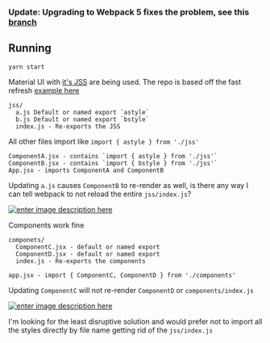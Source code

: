 ### Update: Upgrading to Webpack 5 fixes the problem, see this [branch](https://github.com/louisnow/material-ui-jss-fast-refresh-test/tree/webpack5)

## Running

    yarn start

Material UI with [it's JSS][1] are being used. The repo is based off the fast refresh [example here][4]

```
jss/
  a.js Default or named export `astyle`
  b.js Default or named export `bstyle`
  index.js - Re-exports the JSS
```

All other files import like `import { astyle } from './jss'`

```
ComponentA.jsx - contains `import { astyle } from './jss'`
ComponentB.jsx - contains `import { bstyle } from './jss'`
App.jsx - imports ComponentA and ComponentB
```

Updating `a.js` causes `ComponentB` to re-render as well, is there any way I can tell webpack to not reload the entire `jss/index.js`?

[![enter image description here][2]][2]

Components work fine

```
componets/
  ComponentC.jsx - default or named export
  ComponentD.jsx - default or named export
  index.js - Re-exports the components

app.jsx - import { ComponentC, ComponentD } from './components'
```

Updating `ComponentC` will not re-render `ComponentD` or `components/index.js`

[![enter image description here][3]][3]

I'm looking for the least disruptive solution and would prefer not to import all the styles directly by file name getting rid of the `jss/index.js`

[1]: https://material-ui.com/styles/api/#createstyles-styles-styles
[2]: https://i.stack.imgur.com/ZDvcy.png
[3]: https://i.stack.imgur.com/fGnuv.png
[4]: https://github.com/pmmmwh/react-refresh-webpack-plugin/tree/main/examples/webpack-dev-server
